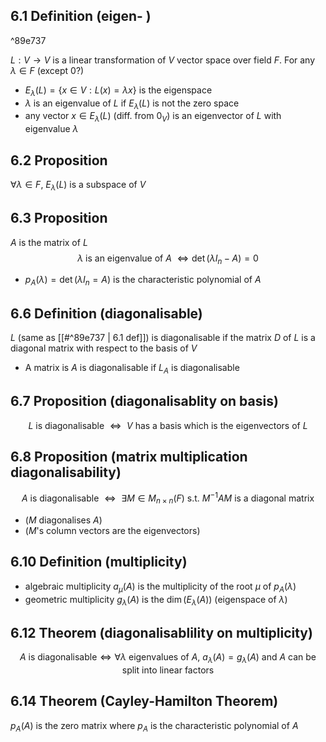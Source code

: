 ## 6.1 Definition (eigen- )

^89e737

$L: V \rightarrow V$ is a linear transformation of $V$ vector space over field $F$. For any $\lambda \in F$ (except $0$?)
- $E_\lambda(L)= \{x \in V : L(x)=\lambda x \}$ is the eigenspace
- $\lambda$ is an eigenvalue of $L$ if $E_\lambda (L)$ is not the zero space
- any vector $x\in E_\lambda(L)$ (diff. from $0_V$) is an eigenvector of $L$ with eigenvalue $\lambda$

## 6.2 Proposition
$\forall \lambda \in F, \ E_\lambda (L)$ is a subspace of $V$

## 6.3 Proposition
$A$ is the matrix of $L$
$$
\text{$\lambda$ is an eigenvalue of $A$ } \Leftrightarrow \operatorname{det}(\lambda I_n - A)=0
$$

- $p_A (\lambda) = \det(\lambda I_n = A)$ is the characteristic polynomial of $A$

## 6.6 Definition (diagonalisable)
$L$ (same as [[#^89e737 | 6.1 def]]) is diagonalisable if the matrix $D$ of $L$ is a diagonal matrix with respect to the basis of $V$
- A matrix is $A$ is diagonalisable if $L_A$ is diagonalisable

## 6.7 Proposition (diagonalisablity on basis)
$$
\text{$L$ is diagonalisable } \Leftrightarrow \text{ $V$ has a basis which is the eigenvectors of $L$}
$$

## 6.8 Proposition (matrix multiplication diagonalisability)
$$
\text{$A$ is diagonalisable } \Leftrightarrow \text{ $\exists M \in M_{n \times n}(F)$ s.t. $M^{-1}AM$ is a diagonal matrix}
$$
- ($M$ diagonalises $A$)
- ($M$'s column vectors are the eigenvectors)

## 6.10 Definition (multiplicity)
- algebraic multiplicity $a_\mu (A)$ is the multiplicity of the root $\mu$ of $p_A(\lambda)$
- geometric multiplicity $g_ \lambda (A)$ is the $\operatorname{dim}(E_\lambda(A))$ (eigenspace of $\lambda$)

## 6.12 Theorem (diagonalisablility on multiplicity)
$$
\text{$A$ is diagonalisable} \Leftrightarrow \text{$\forall \lambda$ eigenvalues of $A$, $a_\lambda (A)=g_\lambda (A)$ and $A$ can be split into linear factors}
$$

## 6.14 Theorem (Cayley-Hamilton Theorem)
$p_A(A)$ is the zero matrix where $p_A$ is the characteristic polynomial of $A$

